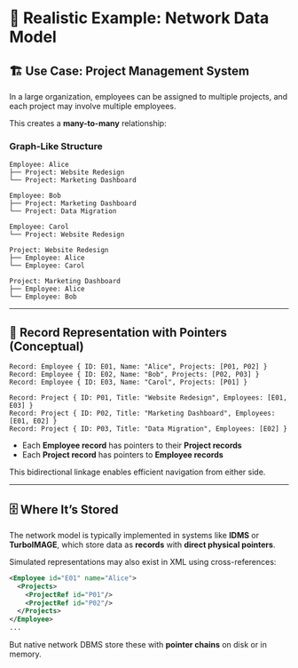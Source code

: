 # 🔗 Realistic Example: Network Data Model

## 🏗️ Use Case: Project Management System

In a large organization, employees can be assigned to multiple projects, and each project may involve multiple employees.

This creates a **many-to-many** relationship:

### Graph-Like Structure

```
Employee: Alice
├── Project: Website Redesign
└── Project: Marketing Dashboard

Employee: Bob
├── Project: Marketing Dashboard
└── Project: Data Migration

Employee: Carol
└── Project: Website Redesign

Project: Website Redesign
├── Employee: Alice
└── Employee: Carol

Project: Marketing Dashboard
├── Employee: Alice
└── Employee: Bob
```

---

## 📁 Record Representation with Pointers (Conceptual)

```
Record: Employee { ID: E01, Name: "Alice", Projects: [P01, P02] }
Record: Employee { ID: E02, Name: "Bob", Projects: [P02, P03] }
Record: Employee { ID: E03, Name: "Carol", Projects: [P01] }

Record: Project { ID: P01, Title: "Website Redesign", Employees: [E01, E03] }
Record: Project { ID: P02, Title: "Marketing Dashboard", Employees: [E01, E02] }
Record: Project { ID: P03, Title: "Data Migration", Employees: [E02] }
```

- Each **Employee record** has pointers to their **Project records**
- Each **Project record** has pointers to **Employee records**

This bidirectional linkage enables efficient navigation from either side.

---

## 🗄️ Where It’s Stored

The network model is typically implemented in systems like **IDMS** or **TurboIMAGE**, which store data as **records** with **direct physical pointers**.

Simulated representations may also exist in XML using cross-references:

```xml
<Employee id="E01" name="Alice">
  <Projects>
    <ProjectRef id="P01"/>
    <ProjectRef id="P02"/>
  </Projects>
</Employee>
...
```

But native network DBMS store these with **pointer chains** on disk or in memory.
